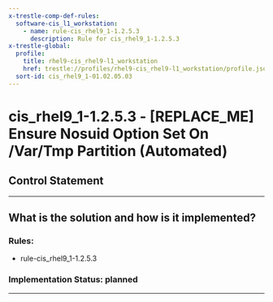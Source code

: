```yaml
---
x-trestle-comp-def-rules:
  software-cis_l1_workstation:
    - name: rule-cis_rhel9_1-1.2.5.3
      description: Rule for cis_rhel9_1-1.2.5.3
x-trestle-global:
  profile:
    title: rhel9-cis_rhel9-l1_workstation
    href: trestle://profiles/rhel9-cis_rhel9-l1_workstation/profile.json
  sort-id: cis_rhel9_1-01.02.05.03
---
```


# cis_rhel9_1-1.2.5.3 - \[REPLACE_ME\] Ensure Nosuid Option Set On /Var/Tmp Partition (Automated)

## Control Statement

______________________________________________________________________

## What is the solution and how is it implemented?

<!-- For implementation status enter one of: implemented, partial, planned, alternative, not-applicable -->

<!-- Note that the list of rules under ### Rules: is read-only and changes will not be captured after assembly to JSON -->

<!-- Add control implementation description here for control: cis_rhel9_1-1.2.5.3 -->

### Rules:

  - rule-cis_rhel9_1-1.2.5.3

### Implementation Status: planned

______________________________________________________________________
